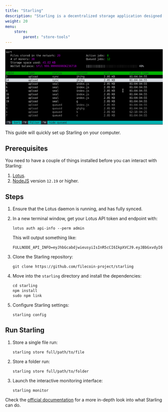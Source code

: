 ```yaml
---
title: "Starling"
description: "Starling is a decentralized storage application designed for use in archival settings, where the ability to demonstrate the authenticity of a file over the course of time is of paramount importance."
weight: 20 
menu:
    store:
        parent: "store-tools"
---
```


![A terminal window showing the Starling Filecoin application.](starling.png)

This guide will quickly set up Starling on your computer.

## Prerequisites

You need to have a couple of things installed before you can interact with Starling:

1. [Lotus](https://lotus.filecoin.io/docs/set-up/install/).
1. [NodeJS](https://nodejs.org/en/download/) version `12.19` or higher.

## Steps

1.  Ensure that the Lotus daemon is running, and has fully synced.
1.  In a new terminal window, get your Lotus API token and endpoint with:

    ```shell with-output
    lotus auth api-info --perm admin
    ```

    This will output something like: 

    ```plaintext
    FULLNODE_API_INFO=eyJhbGcabdjwieusyiIsInR5cCI6IkpXVCJ9.eyJBbGxvdyI6WyJyZWFkIiwid3JpdGUiLCJzaWduIiwdj3isu2938X0.tmdXnxUflc8nhghfjiwo2l1o9T1QwT0jLskdEV5cYEc:/ip4/127.0.0.1/tcp/1234/http
    ```


1.  Clone the Starling repository:

    ```shell
    git clone https://github.com/filecoin-project/starling
    ```

1.  Move into the `starling` directory and install the dependencies:

    ```shell
    cd starling
    npm install
    sudo npm link
    ```

1.  Configure Starling settings:

    ```shell
    starling config
    ```

## Run Starling

1.  Store a single file run:

    ```shell
    starling store full/path/to/file
    ```

1.  Store a folder run:

    ```shell
    starling store full/path/to/folder
    ```

1.  Launch the interactive monitoring interface:

    ```shell
    starling monitor
    ```

Check the [official documentation](https://starlingstorage.io/commands.html) for a more in-depth look into what Starling can do.
